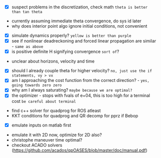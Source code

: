 - [x] suspect problems in the discretization, check math `theta is better than tan theta`
- currently assuming immediate theta convergence, do sys id later
- why does interior point algo ignore initial conditions, not convenient
- [x] simulate dynamics properly? `yellow is better than purple`
- [x] see if nonlinear deadreckoning and forced linear propagation are similar - `same as above`
- [x] is positive definite H signifying convergence `sort of`? 
- unclear about horizons, velocity and time 
- [x] should I already couple theta for higher velocity? `no, just use the if statements, vy > vx` 
- [x] am I approaching the cost function from the correct direction? - `yes, going towards zero zero`
- [x] why am I always saturating? `maybe because we are optimal?`
- [x] the optimizer - stops with fvals of e+04, this is too high for a terminal cost `be careful about terminal`
- find c++ solver for quadprog for ROS atleast
- KKT conditions for quadprog and QR decomp for pprz if Bebop
- [x] emulate inputs on matlab first
- emulate it with 2D now, optimize for 2D also?
- christophe maneuver time optimal?
- checkout ACADO solvers (https://github.com/acados/qpOASES/blob/master/doc/manual.pdf)